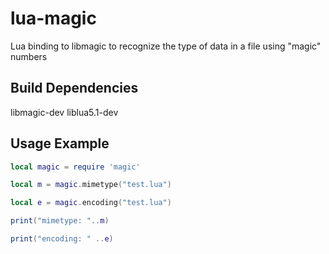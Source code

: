 # lua-magic

Lua binding to libmagic to recognize the type of data in a file using "magic" numbers

## Build Dependencies

libmagic-dev liblua5.1-dev

## Usage Example

```lua
local magic = require 'magic'

local m = magic.mimetype("test.lua")

local e = magic.encoding("test.lua")

print("mimetype: "..m)

print("encoding: " ..e)
```


